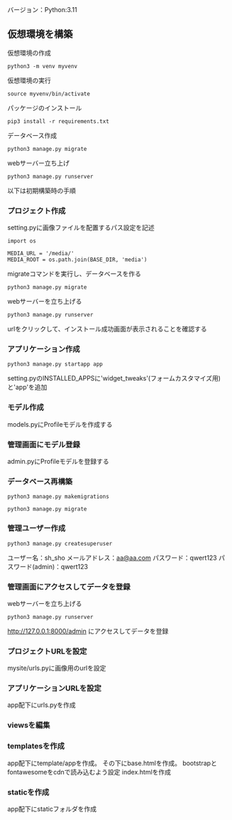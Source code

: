 バージョン：Python:3.11


## 仮想環境を構築
仮想環境の作成
```
python3 -m venv myvenv
```
仮想環境の実行
```
source myvenv/bin/activate
```
パッケージのインストール
```
pip3 install -r requirements.txt
```
データベース作成
```
python3 manage.py migrate
```
webサーバー立ち上げ
```
python3 manage.py runserver
```


以下は初期構築時の手順
### プロジェクト作成
setting.pyに画像ファイルを配置するパス設定を記述

```
import os

MEDIA_URL = '/media/'
MEDIA_ROOT = os.path.join(BASE_DIR, 'media')
```

migrateコマンドを実行し、データベースを作る
```
python3 manage.py migrate
```

webサーバーを立ち上げる
```
python3 manage.py runserver
```

urlをクリックして、インストール成功画面が表示されることを確認する

### アプリケーション作成
```
python3 manage.py startapp app
```
setting.pyのINSTALLED_APPSに'widget_tweaks'(フォームカスタマイズ用)と'app'を追加

### モデル作成
models.pyにProfileモデルを作成する

### 管理画面にモデル登録
admin.pyにProfileモデルを登録する

### データベース再構築
```
python3 manage.py makemigrations
```
```
python3 manage.py migrate
```

### 管理ユーザー作成
```
python3 manage.py createsuperuser
```
ユーザー名：sh_sho
メールアドレス：aa@aa.com
パスワード：qwert123
パスワード(admin)：qwert123

### 管理画面にアクセスしてデータを登録
webサーバーを立ち上げる
```
python3 manage.py runserver
```
http://127.0.0.1:8000/admin
にアクセスしてデータを登録

### プロジェクトURLを設定
mysite/urls.pyに画像用のurlを設定

### アプリケーションURLを設定
app配下にurls.pyを作成

### viewsを編集

### templatesを作成
app配下にtemplate/appを作成。
その下にbase.htmlを作成。
bootstrapとfontawesomeをcdnで読み込むよう設定
index.htmlを作成

### staticを作成
app配下にstaticフォルダを作成


